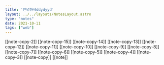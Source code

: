 ```yaml
---
title: '안녕하세ddydyyd'
layout: ../../layouts/NotesLayout.astro
type: "notes"
date: 2021-10-11
tags: ["web"]
---
```

[[note-copy-2]]
[[note-copy-15]]
[[note-copy-14]]
[[note-copy-13]]
[[note-copy-12]]
[[note-copy-11]]
[[note-copy-10]]
[[note-copy-9]]
[[note-copy-8]]
[[note-copy-7]]
[[note-copy-6]]
[[note-copy-5]]
[[note-copy-4]]
[[note-copy-3]]
[[note-copy]]
[[note]]